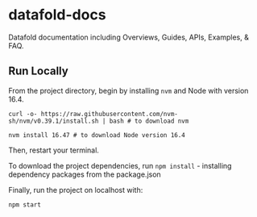 # datafold-docs

 Datafold documentation including Overviews, Guides, APIs, Examples, & FAQ.

## Run Locally
From the project directory, begin by installing `nvm` and Node with version 16.4. 

```
curl -o- https://raw.githubusercontent.com/nvm-sh/nvm/v0.39.1/install.sh | bash # to download nvm

nvm install 16.47 # to download Node version 16.4
```

Then, restart your terminal. 

To download the project dependencies, run `npm install` - installing dependency packages from the package.json

Finally, run the project on localhost with:
```
npm start
```
